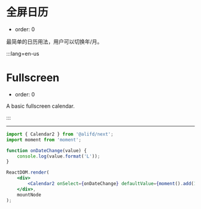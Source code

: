 # 全屏日历

-   order: 0

最简单的日历用法，用户可以切换年/月。

:::lang=en-us

# Fullscreen

-   order: 0

A basic fullscreen calendar.

:::

---

```jsx
import { Calendar2 } from '@alifd/next';
import moment from 'moment';

function onDateChange(value) {
    console.log(value.format('L'));
}

ReactDOM.render(
    <div>
        <Calendar2 onSelect={onDateChange} defaultValue={moment().add(1, 'days')} />
    </div>,
    mountNode
);
```
